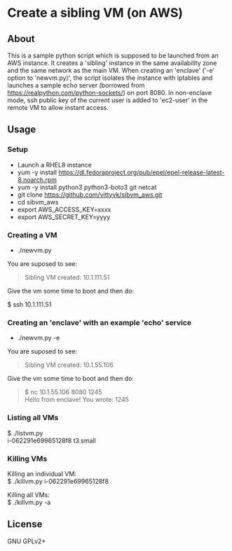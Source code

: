 # Create a sibling VM (on AWS)

## About

This is a sample python script which is supposed to be launched from an AWS
instance. It creates a 'sibling' instance in the same availability zone and
the same network as the main VM. When creating an 'enclave' ('-e' option to
'newvm.py)', the script isolates the instance with iptables and launches
a sample echo server (borrowed from https://realpython.com/python-sockets/) on
port 8080. In non-enclave mode, ssh public key of the current user is added
to 'ec2-user' in the remote VM to allow instant access.

## Usage

### Setup

- Launch a RHEL8 instance
- yum -y install https://dl.fedoraproject.org/pub/epel/epel-release-latest-8.noarch.rpm
- yum -y install python3 python3-boto3 git netcat
- git clone https://github.com/vittyvk/sibvm_aws.git
- cd sibvm_aws
- export AWS_ACCESS_KEY=xxxx
- export AWS_SECRET_KEY=yyyy

### Creating a VM

- ./newvm.py

You are suposed to see:

>
> Sibling VM created: 10.1.111.51
>

Give the vm some time to boot and then do:

$ ssh 10.1.111.51

### Creating an 'enclave' with an example 'echo' service

- ./newvm.py -e

You are suposed to see:

>
> Sibling VM created: 10.1.55.106
>

Give the vm some time to boot and then do:

> $ nc 10.1.55.106 8080
> 1245  
> Hello from enclave! You wrote: 1245  

### Listing all VMs

$ ./listvm.py  
i-062291e69965128f8 t3.small  

### Killing VMs

Killing an individual VM:  
$ ./killvm.py i-062291e69965128f8  

Killing all VMs:  
$ ./killvm.py -a  

## License

GNU GPLv2+
